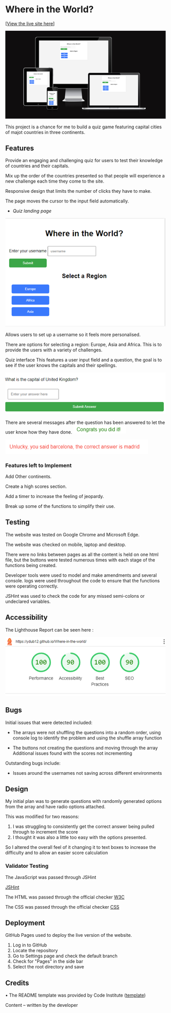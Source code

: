 # Where in the World?

[[View the live site here](https://ydub12.github.io/Where-in-the-world/)] 

![Am I responsive](https://raw.githubusercontent.com/YDub12/Where-in-the-world/main/assets/images/Am%20I%20Responsive.PNG)

This project is a chance for me to build a quiz game featuring capital cities of majot countries in three continents. 


## Features
Provide an engaging and challenging quiz for users to test their knowledge of countries and their capitals.

Mix up the order of the countries presented so that people will experience a new challenge each time they come to the site.

Responsive design that limits the number of clicks they have to make.

The page moves the cursor to the input field automatically.

- _Quiz landing page_ 

![quiz](https://raw.githubusercontent.com/YDub12/Where-in-the-world/main/assets/images/Landing%20page.PNG)

Allows users to set up a username so it feels more personalised.

There are options for selecting a region: Europe, Asia and Africa. This is to provide the users with a variety of challenges.

Quiz interface 
This features a user input field and a question, the goal is to see if the user knows the capitals and their spellings.

![question](https://raw.githubusercontent.com/YDub12/Where-in-the-world/main/assets/images/Question%20display.PNG)

There are several messages after the question has been answered to let the user know how they have done. 
![correct](https://raw.githubusercontent.com/YDub12/Where-in-the-world/main/assets/images/Correct%20response.PNG)

![incorrect](https://raw.githubusercontent.com/YDub12/Where-in-the-world/main/assets/images/Error%20message.PNG)

### Features left to Implement 
Add Other continents.

Create a high scores section.

Add a timer to increase the feeling of jeopardy.

Break up some of the functions to simplify their use. 

## Testing 

The website was tested on Google Chrome and Microsoft Edge.

The website was checked on mobile, laptop and desktop.

There were no links between pages as all the content is held on one html file, but the buttons were tested numerous times with each stage of the functions being created. 

Developer tools were used to model and make amendments and several console.
logs were used throughout the code to ensure that the functions were operating correctly. 

JSHint was used to check the code for any missed semi-colons or undeclared variables. 

## Accessibility 
The Lighthouse Report can be seen here :

![Lighthouse](https://raw.githubusercontent.com/YDub12/Where-in-the-world/main/assets/images/Lighthouse%20report.PNG)

## Bugs
Initial issues that were detected included:

- The arrays were not shuffling the questions into a random order, using console log to identify the problem and using the shuffle array function 

- The buttons not creating the questions and moving through the array 
Additional issues found with the scores not incrementing 

Outstanding bugs include:

- Issues around the usernames not saving across different environments

## Design 
My initial plan was to generate questions with randomly generated options from the array and have radio options attached. 

This was modified for two reasons:
1. I was struggling to consistently get the correct answer being pulled through to increment the score
2. I thought it was also a little too easy with the options presented.

So I altered the overall feel of it changing it to text boxes to increase the difficulty and to allow an easier score calculation

### Validator Testing 

The JavaScript was passed through JSHint 

[JSHint](https://raw.githubusercontent.com/YDub12/Where-in-the-world/main/assets/images/JSHint%20review.PNG)

The HTML was passed through the official checker [W3C](https://validator.w3.org/)

The CSS was passed through the official checker [CSS](https://jigsaw.w3.org/css-validator/)

## Deployment
GitHub Pages used to deploy the live version of the website. 

1. Log in to GitHub 
2. Locate the repository 
3. Go to Settings page and check the default branch 
4. Check for "Pages" in the side bar 
5. Select the root directory and save 
## Credits 
•	The README template was provided by Code Institute ([template](https://github.com/Code-Institute-Org/ci-full-template))

Content – written by the developer 

